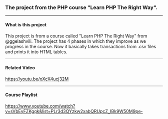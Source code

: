 ### The project from the PHP course "Learn PHP The Right Way".

---
#### What is this project
This project is from a course called "Learn PHP The Right Way" from @ggelashvili. The project has 4 phases in which they improve as we progress in the course. Now it basically takes transactions from .csv files and prints it into HTML tables. 

---
#### Related Video
https://youtu.be/oXcX4ucj32M

---
#### Course Playlist
https://www.youtube.com/watch?v=sVbEyFZKgqk&list=PLr3d3QYzkw2xabQRUpcZ_IBk9W50M9pe-
